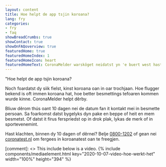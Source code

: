 ```yaml
---
layout: content
title: Hoe helpt de app tsjin koroana?
lang: fry
categories:
- fry
- faq
showBreadCrumbs: true
showContact: true
showOnFAQoverview: true
featuredHome: true
featuredHomeIndex: 1
featuredHomeIcon: heart
featuredHomeText: CoronaMelder warskôget neidatst yn 'e buert west hast fan immen dy't koroana hat.                         
---
```

"Hoe helpt de app tsjin koroana?

Noch foardatst dy siik fielst, kinst koroana oan in oar trochjaan. Hoe flugger bekend is oft immen koroana hat, hoe better besmettings tefoaren kommen wurde kinne. CoronaMelder helpt dêrby.

Bliuw dêrom thús oant 10 dagen nei de datum fan it kontakt mei in besmette persoan. Sa foarkomst datst bygelyks dyn pake en beppe of heit en mem besmetst. Of datst it firus ferspriedst op in drok plak, lykas de merk of in sportevenemint.

Hast klachten, binnen dy 10 dagen of dêrnei? Belje [0800-1202](tel:+318001202) of gean nei [coronatest.nl](https://www.coronatest.nl) om fergees in koroanatest oan te freegjen.

[comment]: <> This include below is a video.
{% include components/mediaelement.html key="2020-10-07-video-hoe-werkt-het" width="100%" height="394" %}
